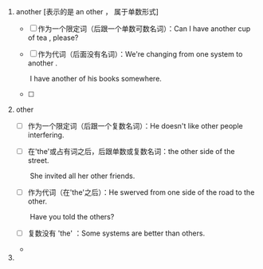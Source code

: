 1. another [表示的是 an other ， 属于单数形式]

   - [ ] 作为一个限定词（后跟一个单数可数名词）：Can I have another cup of tea , please?

   - [ ] 作为代词（后面没有名词）：We're changing from one system to another .  

     ​                                                  I have another of his books somewhere.

   - [ ] 

2. other

   - [ ] 作为一个限定词（后跟一个复数名词）：He doesn't like other people interfering.

   - [ ] 在'the'或占有词之后，后跟单数或复数名词：the other side of the street.

     ​                                                                             She invited all her other friends.

   - [ ] 作为代词（在'the'之后）：He swerved from one side of the road to the other.

     ​                                              Have you told the others?

   - [ ] 复数没有 'the'                  ：Some systems are better than others. 

   - 

3. 